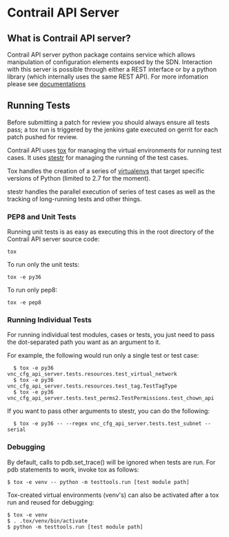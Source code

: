 # Contrail API Server

## What is Contrail API server?

Contrail API server python package contains service which allows manipulation
of configuration elements exposed by the SDN. Interaction with this server is
possible through either a REST interface or by a python library (which
internally uses the same REST API). For more infomation please see
[documentations](https://github.com/Juniper/contrail-controller/wiki/Contrail-API)

## Running Tests

Before submitting a patch for review you should always ensure all tests pass; a
tox run is triggered by the jenkins gate executed on gerrit for each patch
pushed for review.

Contrail API uses [tox](http://tox.readthedocs.org/en/latest/) for managing the
virtual environments for running test cases. It uses
[stestr](https://stestr.readthedocs.io/en/latest/index.html) for managing the
running of the test cases.

Tox handles the creation of a series of
[virtualenvs](https://pypi.python.org/pypi/virtualenv) that target specific
versions of Python (limited to 2.7 for the moment).

stestr handles the parallel execution of series of test cases as well as
the tracking of long-running tests and other things.

### PEP8 and Unit Tests

Running unit tests is as easy as executing this in the root directory
of the Contrail API server source code:

    tox

To run only the unit tests:

    tox -e py36

To run only pep8:

    tox -e pep8

### Running Individual Tests

For running individual test modules, cases or tests, you just need to pass
the dot-separated path you want as an argument to it.

For example, the following would run only a single test or test case:

      $ tox -e py36 vnc_cfg_api_server.tests.resources.test_virtual_network
      $ tox -e py36 vnc_cfg_api_server.tests.resources.test_tag.TestTagType
      $ tox -e py36 vnc_cfg_api_server.tests.test_perms2.TestPermissions.test_chown_api

If you want to pass other arguments to stestr, you can do the following:

      $ tox -e py36 -- --regex vnc_cfg_api_server.tests.test_subnet --serial


### Debugging

By default, calls to pdb.set_trace() will be ignored when tests are run. For
pdb statements to work, invoke tox as follows:

    $ tox -e venv -- python -m testtools.run [test module path]

Tox-created virtual environments (venv's) can also be activated after a tox run
and reused for debugging:

    $ tox -e venv
    $ . .tox/venv/bin/activate
    $ python -m testtools.run [test module path]
